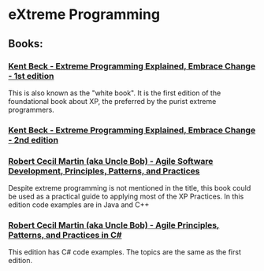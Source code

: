 # eXtreme Programming

## Books:

### [Kent Beck - Extreme Programming Explained, Embrace Change - 1st edition](https://www.amazon.it/Extreme-Programming-Explained-Embrace-Change/dp/0201616416/ref=pd_lpo_14_t_0/261-4517964-5372743?_encoding=UTF8&pd_rd_i=0201616416&pd_rd_r=626113a3-d7e9-45aa-97ff-11493e521a7f&pd_rd_w=klcMT&pd_rd_wg=rAv0Z&pf_rd_p=3445fbfe-ec7c-415a-923d-008a660451c3&pf_rd_r=4Q91SBQQKNQMRSHY6HF3&psc=1&refRID=4Q91SBQQKNQMRSHY6HF3)
This is also known as the "white book". It is the first edition of the foundational book about XP, the preferred by the purist extreme programmers.

### [Kent Beck - Extreme Programming Explained, Embrace Change - 2nd edition](https://www.amazon.it/Extreme-Programming-Explained-Embrace-inglese/dp/0321278658/ref=dp_ob_title_bk)

### [Robert Cecil Martin (aka Uncle Bob) - Agile Software Development, Principles, Patterns, and Practices](https://www.amazon.com/Software-Development-Principles-Patterns-Practices/dp/0135974445)

Despite extreme programming is not mentioned in the title, this book could be used as a practical guide to applying most of the XP Practices. In this edition code examples are in Java and C++

### [Robert Cecil Martin (aka Uncle Bob) - Agile Principles, Patterns, and Practices in C#](https://www.amazon.com/Agile-Principles-Patterns-Practices-C/dp/0131857258/ref=pd_sbs_14_8?_encoding=UTF8&pd_rd_i=0131857258&pd_rd_r=d21c5200-d1f1-48a1-8b16-5344f72e45b0&pd_rd_w=FiTza&pd_rd_wg=k2ISG&pf_rd_p=e20a7044-dca9-4b2c-8da8-05b176efe6fb&pf_rd_r=017ASQF26DRCQ1QNGBH8&psc=1&refRID=017ASQF26DRCQ1QNGBH8)

This edition has C# code examples. The topics are the same as the first edition.

